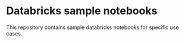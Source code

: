 # Databricks sample notebooks

This repository contains sample databricks notebooks for specific use cases.
